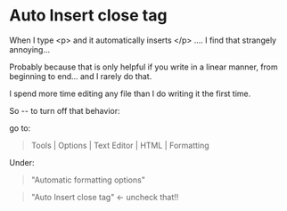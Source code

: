 # Auto Insert close tag

When I type &lt;p&gt; and it automatically inserts &lt;/p&gt; .... I find that strangely annoying...

Probably because that is only helpful if you write in a linear manner, from beginning to end... and I rarely do that.

I spend more time editing any file than I do writing it the first time.

So -- to turn off that behavior:

go to:

> Tools | Options | Text Editor | HTML | Formatting

Under:

> "Automatic formatting options"

> "Auto Insert close tag" &larr; uncheck that!!

